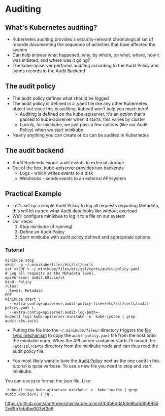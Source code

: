 # Auditing

## What's Kubernetes auditing?

- Kubernetes auditing provides a security-relevant chronological set of records documenting the sequence of activities that have affected the system 
- Can help answer what happened, why, by whom, on what, where, how it was initiated, and where was it going?
- The kube-apiserver performs auditing according to the Audit Policy and sends records to the Audit Backend

## The audit policy

- The audit policy defines what should be logged
- The audit policy is defined in a .yaml file like any other Kubernetes object but since this is auditing, kubectl won't help you much here!
    - Auditing is defined on the kube-apiserver, it's an option that's passed to kube-apiserver when it starts, this varies by cluster
    - Luckily, for minikube, we just pass a few options (like our Audit Policy) when we start minikube
- Nearly anything you can create or do can be audited in Kubernetes

## The audit backend

- Audit Backends export audit events to external storage
- Out of the box, kube-apiserver provides two backends
    - Logs - which writes events to a disk
    - Webhooks - sends events to an external API/system

## Practical Example

- Let's set up a simple Audit Policy to log all requests regarding Metadata, this will let us see what Audit data looks like without overload
- We'll configure minikbue to log it to a file on our system
- Our steps:
    1. Stop minikube (if running)
    2. Define an Audit Policy
    3. Start minikube with audit policy defined and appropriate options

### Tutorial

```shell
minikube stop
mkdir -p ~/.minikube/files/etc/ssl/certs
cat <<EOF > ~/.minikube/files/etc/ssl/certs/audit-policy.yaml
# Log all requests at the Metadata level.
apiVersion: audit.k8s.io/v1
kind: Policy
rules:
- level: Metadata
EOF
minikube start \
  --extra-config=apiserver.audit-policy-file=/etc/ssl/certs/audit-policy.yaml \
  --extra-config=apiserver.audit-log-path=-
kubectl logs kube-apiserver-minikube -n  kube-system | grep audit.k8s.io/v1
```

* Putting the file into the `~/.minikube/files/` directory triggers the [file sync mechanism](https://minikube.sigs.k8s.io/docs/tasks/sync/) to copy the `audit-policy.yaml` file
from the host onto the minikube node. When the API server container starts I'll mount the `/etc/ssl/certs` directory from the minikube node and can thus read the audit policy file. 

* You most likely want to tune the [Audit Policy](https://kubernetes.io/docs/tasks/debug-application-cluster/audit/#audit-policy) next as the one used in this tutorial is quite verbose.
To use a new file you need to stop and start minikube.

You can use jq to format the json file. Like:

``` kubectl logs kube-apiserver-minikube -n  kube-system | grep audit.k8s.io/v1 | jq .```

https://github.com/JanAhrens/minikube/commit/b0b6dd493e8ba1d8569552c65b7eb4be003ef2e6